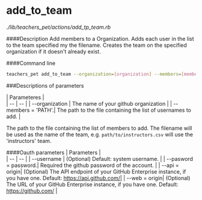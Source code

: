 # add_to_team

*./lib/teachers_pet/actions/add_tp_team.rb*

####Description
Add members to a Organization.
Adds each user in the list to the team specified my the filename. Creates the team on the specified organization if it doesn't already exist.

####Command line
```bash
teachers_pet add_to_team --organization=[organization] --members=[members]
```
###Descriptions of parameters

| Parameteres |  
| -- | -- |
| --organization   | The name of your github organization |
| --members = 'PATH'.| The path to the file containing the list of usernames to add. |

The path to the file containing the list of members to add. The filename will be used as the name of the team, e.g. `path/to/instructors.csv` will use the 'instructors' team.


####Oauth parameters
| Parameters |  
| -- | -- |
| --username | (Optional) Default: system username. |
| --pasword = password.| Required the github password of the account. |
| --api = origin| (Optional) The API endpoint of your GitHub Enterprise instance, if you have one. Default: https://api.github.com/|
| --web = origin| (Optional) The URL of your GitHub Enterprise instance, if you have one. Default: https://github.com/ |


